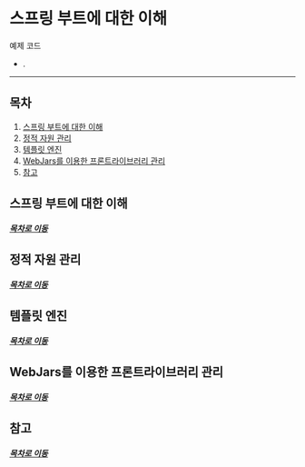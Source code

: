 스프링 부트에 대한 이해
=====
예제 코드
* .
- - -
## 목차
1. [스프링 부트에 대한 이해](#스프링-부트에-대한-이해)
2. [정적 자원 관리](#정적-자원-관리)
3. [템플릿 엔진](#템플릿-엔진)
4. [WebJars를 이용한 프론트라이브러리 관리](#WebJars를-이용한-프론트라이브러리-관리)
5. [참고](#참고)

## 스프링 부트에 대한 이해


##### [목차로 이동](#목차)

## 정적 자원 관리


##### [목차로 이동](#목차)

## 템플릿 엔진


##### [목차로 이동](#목차)

## WebJars를 이용한 프론트라이브러리 관리


##### [목차로 이동](#목차)

## 참고


##### [목차로 이동](#목차)